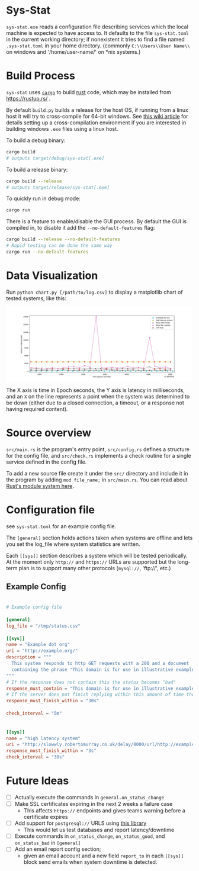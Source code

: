 
# Sys-Stat

`sys-stat.exe` reads a configuration file
describing services which the local machine is expected to
have access to. It defaults to the file `sys-stat.toml` in
the current working directory; if nonexistent it tries
to find a file named `.sys-stat.toml` in your home directory.
(commonly `C:\\Users\\User Name\\` on windows and '/home/user-name/' on \*nix systems.)

# Build Process

`sys-stat` uses [`cargo`](https://doc.rust-lang.org/book/ch01-03-hello-cargo.html)
to build [rust](https://www.rust-lang.org/) code,
which may be installed from https://rustup.rs/ .

By default `build.py` builds a release for the host OS,
if running from a linux host it will try to cross-compile
for 64-bit windows. See [this wiki article](https://wiki.archlinux.org/index.php/Rust#Cross_compiling)
for details setting up a cross-compilation environment if you are interested in building windows
`.exe` files using a linux host.

To build a debug binary:

```bash
cargo build
# outputs target/debug/sys-stat[.exe]
```

To build a release binary:

```bash
cargo build --release
# outputs target/release/sys-stat[.exe]
```

To quickly run in debug mode:

```bash
cargo run
```

There is a feature to enable/disable the GUI process. By default the GUI is compiled in,
to disable it add the `--no-default-features` flag:

```bash
cargo build --release --no-default-features
# Rapid testing can be done the same way
cargo run --no-default-features
```

# Data Visualization

Run `python chart.py [/path/to/log.csv]` to display
a matplotlib chart of tested systems, like this:

![Example Chart](example_chart.jpg)

The X axis is time in Epoch seconds, the Y axis is latency in milliseconds,
and an `X` on the line represents a point when the system was determined to
be down (either due to a closed connection, a timeout, or a response not having required content).

# Source overview

`src/main.rs` is the program's entry point,
`src/config.rs` defines a structure for the config file,
and `src/check.rs` implements a check routine for a single service
defined in the config file.

To add a new source file create it under the `src/` directory
and include it in the program by adding `mod file_name;` in `src/main.rs`.
You can read about [Rust's module system here](https://doc.rust-lang.org/rust-by-example/mod.html).


# Configuration file

see `sys-stat.toml` for an example config file.

The `[general]` section holds actions taken when
systems are offline and lets you set the log_file
where system statistics are written.

Each `[[sys]]` section describes a system which
will be tested periodically. At the moment only
`http://` and `https://` URLs are supported but the
long-term plan is to support many other protocols (`mysql://`, 'ftp://', etc.)

## Example Config

```toml

# Example config file

[general]
log_file = "/tmp/status.csv"

[[sys]]
name = "Example dot org"
uri = "http://example.org/"
description = """
  This system responds to http GET requests with a 200 and a document
  containing the phrase "This domain is for use in illustrative examples in documents".
"""
# If the response does not contain this the status becomes "bad"
response_must_contain = "This domain is for use in illustrative examples in documents"
# If the server does not finish replying within this amount of time the status becomes "bad"
response_must_finish_within = "30s"

check_interval = "5m"


[[sys]]
name = "high latency system"
uri = "http://slowwly.robertomurray.co.uk/delay/8000/url/http://example.org"
response_must_finish_within = "3s"
check_interval = "30s"

```

# Future Ideas

 - [ ] Actually execute the commands in `general.on_status_change`
 - [ ] Make SSL certificates expiring in the next 2 weeks a failure case
    - This affects `https://` endpoints and gives teams warning before a certificate expires
 - [ ] Add support for `postgresql://` URLS using [this library](https://docs.rs/postgres/0.17.5/postgres/)
    - This would let us test databases and report latency/downtime
 - [ ] Execute commands in `on_status_change`, `on_status_good`, and `on_status_bad` in `[general]`
 - [ ] Add an email report config section;
    - given an email account and a new field `report_to` in each `[[sys]]` block
      send emails when system downtime is detected.


